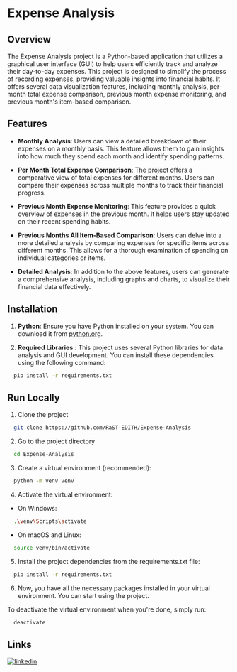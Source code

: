 
# Expense Analysis

## Overview

The Expense Analysis project is a Python-based application that utilizes a graphical user interface (GUI) to help users efficiently track and analyze their day-to-day expenses. This project is designed to simplify the process of recording expenses, providing valuable insights into financial habits. It offers several data visualization features, including monthly analysis, per-month total expense comparison, previous month expense monitoring, and previous month's item-based comparison.


## Features

- **Monthly Analysis**: Users can view a detailed breakdown of their expenses on a monthly basis. This feature allows them to gain insights into how much they spend each month and identify spending patterns.

- **Per Month Total Expense Comparison**: The project offers a comparative view of total expenses for different months. Users can compare their expenses across multiple months to track their financial progress.

- **Previous Month Expense Monitoring**: This feature provides a quick overview of expenses in the previous month. It helps users stay updated on their recent spending habits.

- **Previous Months All Item-Based Comparison**: Users can delve into a more detailed analysis by comparing expenses for specific items across different months. This allows for a thorough examination of spending on individual categories or items.

- **Detailed Analysis**: In addition to the above features, users can generate a comprehensive analysis, including graphs and charts, to visualize their financial data effectively.


## Installation

1) **Python**: Ensure you have Python installed on your system. You can download it from [python.org](https://www.python.org/).

2) **Required Libraries** : This project uses several Python libraries for data analysis and GUI development. You can install these dependencies using the following command:

```bash
  pip install -r requirements.txt
```
    
## Run Locally

1) Clone the project

```bash
  git clone https://github.com/RaST-EDITH/Expense-Analysis
```

2) Go to the project directory

```bash
  cd Expense-Analysis
```

3) Create a virtual environment (recommended):

```bash
  python -m venv venv
```

4) Activate the virtual environment:

- On Windows:

```bash
  .\venv\Scripts\activate
```

- On macOS and Linux:

```bash
  source venv/bin/activate
```

5) Install the project dependencies from the requirements.txt file:

```bash
  pip install -r requirements.txt
```

6) Now, you have all the necessary packages installed in your virtual environment. You can start using the project.

To deactivate the virtual environment when you're done, simply run:

```bash
  deactivate
```


## Links

[![linkedin](https://img.shields.io/badge/linkedin-0A66C2?style=for-the-badge&logo=linkedin&logoColor=white)](https://www.linkedin.com/in/raghvendra-singh-053977226)